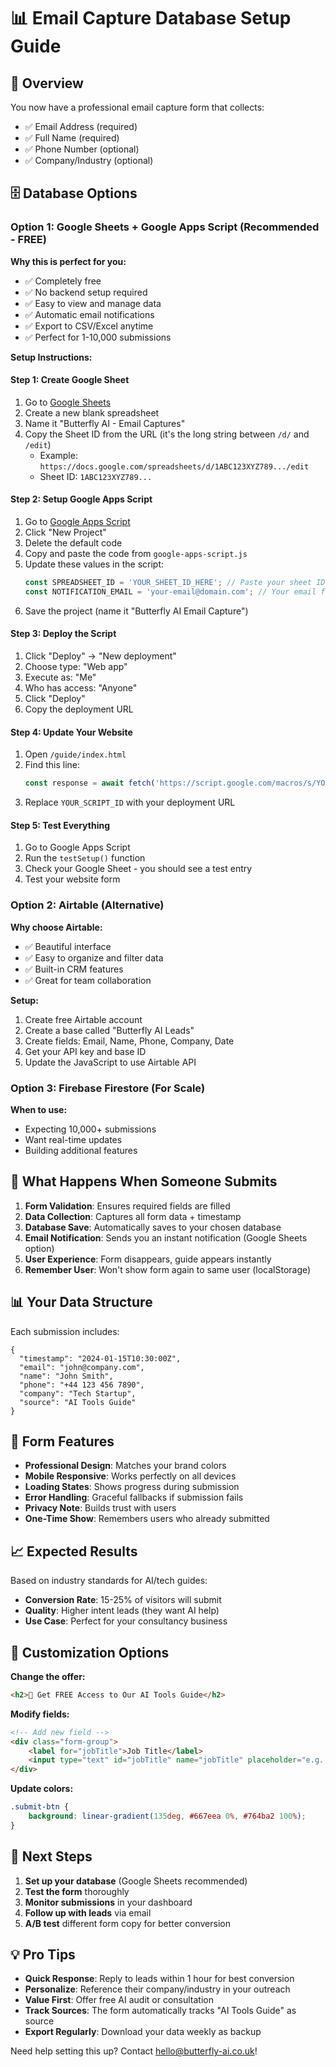 # 📊 Email Capture Database Setup Guide

## 🎯 Overview
You now have a professional email capture form that collects:
- ✅ Email Address (required)
- ✅ Full Name (required) 
- ✅ Phone Number (optional)
- ✅ Company/Industry (optional)

## 🗄️ Database Options

### Option 1: Google Sheets + Google Apps Script (Recommended - FREE)

**Why this is perfect for you:**
- ✅ Completely free
- ✅ No backend setup required
- ✅ Easy to view and manage data
- ✅ Automatic email notifications
- ✅ Export to CSV/Excel anytime
- ✅ Perfect for 1-10,000 submissions

**Setup Instructions:**

#### Step 1: Create Google Sheet
1. Go to [Google Sheets](https://sheets.google.com)
2. Create a new blank spreadsheet
3. Name it "Butterfly AI - Email Captures"
4. Copy the Sheet ID from the URL (it's the long string between `/d/` and `/edit`)
   - Example: `https://docs.google.com/spreadsheets/d/1ABC123XYZ789.../edit`
   - Sheet ID: `1ABC123XYZ789...`

#### Step 2: Setup Google Apps Script
1. Go to [Google Apps Script](https://script.google.com)
2. Click "New Project"
3. Delete the default code
4. Copy and paste the code from `google-apps-script.js`
5. Update these values in the script:
   ```javascript
   const SPREADSHEET_ID = 'YOUR_SHEET_ID_HERE'; // Paste your sheet ID
   const NOTIFICATION_EMAIL = 'your-email@domain.com'; // Your email for notifications
   ```
6. Save the project (name it "Butterfly AI Email Capture")

#### Step 3: Deploy the Script
1. Click "Deploy" → "New deployment"
2. Choose type: "Web app"
3. Execute as: "Me"
4. Who has access: "Anyone"
5. Click "Deploy"
6. Copy the deployment URL

#### Step 4: Update Your Website
1. Open `/guide/index.html`
2. Find this line:
   ```javascript
   const response = await fetch('https://script.google.com/macros/s/YOUR_SCRIPT_ID/exec', {
   ```
3. Replace `YOUR_SCRIPT_ID` with your deployment URL

#### Step 5: Test Everything
1. Go to Google Apps Script
2. Run the `testSetup()` function
3. Check your Google Sheet - you should see a test entry
4. Test your website form

### Option 2: Airtable (Alternative)

**Why choose Airtable:**
- ✅ Beautiful interface
- ✅ Easy to organize and filter data
- ✅ Built-in CRM features
- ✅ Great for team collaboration

**Setup:**
1. Create free Airtable account
2. Create a base called "Butterfly AI Leads"
3. Create fields: Email, Name, Phone, Company, Date
4. Get your API key and base ID
5. Update the JavaScript to use Airtable API

### Option 3: Firebase Firestore (For Scale)

**When to use:**
- Expecting 10,000+ submissions
- Want real-time updates
- Building additional features

## 📧 What Happens When Someone Submits

1. **Form Validation**: Ensures required fields are filled
2. **Data Collection**: Captures all form data + timestamp
3. **Database Save**: Automatically saves to your chosen database
4. **Email Notification**: Sends you an instant notification (Google Sheets option)
5. **User Experience**: Form disappears, guide appears instantly
6. **Remember User**: Won't show form again to same user (localStorage)

## 📊 Your Data Structure

Each submission includes:
```
{
  "timestamp": "2024-01-15T10:30:00Z",
  "email": "john@company.com",
  "name": "John Smith", 
  "phone": "+44 123 456 7890",
  "company": "Tech Startup",
  "source": "AI Tools Guide"
}
```

## 🎨 Form Features

- **Professional Design**: Matches your brand colors
- **Mobile Responsive**: Works perfectly on all devices  
- **Loading States**: Shows progress during submission
- **Error Handling**: Graceful fallbacks if submission fails
- **Privacy Note**: Builds trust with users
- **One-Time Show**: Remembers users who already submitted

## 📈 Expected Results

Based on industry standards for AI/tech guides:
- **Conversion Rate**: 15-25% of visitors will submit
- **Quality**: Higher intent leads (they want AI help)
- **Use Case**: Perfect for your consultancy business

## 🔧 Customization Options

**Change the offer:**
```html
<h2>🎯 Get FREE Access to Our AI Tools Guide</h2>
```

**Modify fields:**
```html
<!-- Add new field -->
<div class="form-group">
    <label for="jobTitle">Job Title</label>
    <input type="text" id="jobTitle" name="jobTitle" placeholder="e.g. Marketing Manager">
</div>
```

**Update colors:**
```css
.submit-btn {
    background: linear-gradient(135deg, #667eea 0%, #764ba2 100%);
}
```

## 🚀 Next Steps

1. **Set up your database** (Google Sheets recommended)
2. **Test the form** thoroughly
3. **Monitor submissions** in your dashboard
4. **Follow up with leads** via email
5. **A/B test** different form copy for better conversion

## 💡 Pro Tips

- **Quick Response**: Reply to leads within 1 hour for best conversion
- **Personalize**: Reference their company/industry in your outreach
- **Value First**: Offer free AI audit or consultation
- **Track Sources**: The form automatically tracks "AI Tools Guide" as source
- **Export Regularly**: Download your data weekly as backup

Need help setting this up? Contact hello@butterfly-ai.co.uk!
